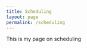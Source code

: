 ```yaml
---
title: Scheduling
layout: page
permalink: /scheduling
---
```

<p> This is my page on scheduling </p>